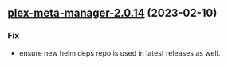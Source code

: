 

## [plex-meta-manager-2.0.14](https://github.com/truecharts/charts/compare/plex-meta-manager-2.0.13...plex-meta-manager-2.0.14) (2023-02-10)

### Fix

- ensure new helm deps repo is used in latest releases as well.
  
  